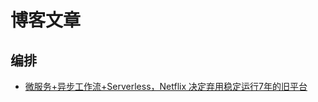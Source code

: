 # 博客文章

## 编排

* [微服务+异步工作流+Serverless，Netflix 决定弃用稳定运行7年的旧平台](https://mp.weixin.qq.com/s/inGMjz4dqUgJcXW7IPZ6Yw)
